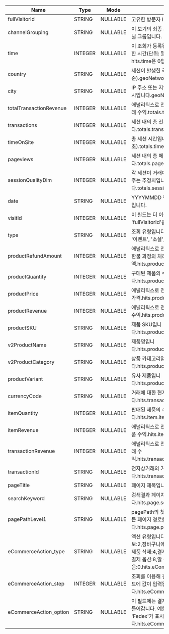 |Name                       |Type       |Mode       |Description|
|-----|-----|-----|-----|
|fullVisitorId	            |STRING	    |NULLABLE	|고유한 방문자 ID입니다.|	
|channelGrouping	        |STRING	    |NULLABLE	|이 보기의 최종 사용자 세션과 연결된 기본 채널 그룹입니다.|	
|time	                    |INTEGER	|NULLABLE	|이 조회가 등록된 visitStartTime 이후 경과한 시간(단위: 밀리초)입니다. 첫 번째 조회의 hits.time은 0입니다.hits.time|
|country	                |STRING	    |NULLABLE	|세션이 발생한 국가입니다(IP 주소 기준).geoNetwork.country|	
|city	                    |STRING	    |NULLABLE	|IP 주소 또는 지역 ID에서 가져온 사용자의 도시입니다.geoNetwork.city	|
|totalTransactionRevenue	|INTEGER	|NULLABLE	|애널리틱스로 전달된 값으로 표시되는 총 거래 수익.totals.totalTransactionRevenue	|
|transactions	            |INTEGER	|NULLABLE	|세션 내의 총 전자상거래 수입니다.totals.transactions	|
|timeOnSite	                |INTEGER	|NULLABLE	|총 세션 시간입니다(단위: 초).totals.timeOnSite	|
|pageviews	                |INTEGER	|NULLABLE	|세션 내의 총 페이지뷰 수입니다.totals.pageviews	|
|sessionQualityDim	        |INTEGER	|NULLABLE	|각 세션이 거래에 얼마나 근접했는지를 보여주는 추정치입니다.totals.sessionQualityDim 	|
|date	                    |STRING	    |NULLABLE	|YYYYMMDD 형식으로 표시되는 세션 날짜입니다.	|
|visitId	                |INTEGER	|NULLABLE	|이 필드는 더 이상 사용되지 않습니다. 대신 'fullVisitorId'를 사용합니다.|	
|type	                    |STRING	    |NULLABLE	|조회 유형입니다(예: '페이지', '거래', '품목', '이벤트', '소셜', '앱뷰', '예외').hits.type	|
|productRefundAmount	    |INTEGER	|NULLABLE	|애널리틱스로 전달된 값으로 표시되는 제품 환불 과정의 처리 금액.hits.product.productRefundAmount|	
|productQuantity	        |INTEGER	|NULLABLE	|구매된 제품의 수량입니다.hits.product.productQuantity|	
|productPrice	            |INTEGER	|NULLABLE	|애널리틱스로 전달된 값으로 표시되는 제품 가격.hits.product.productPrice|	
|productRevenue	            |INTEGER	|NULLABLE	|애널리틱스로 전달된 값으로 표시되는 제품 수익.hits.product.productRevenue|	
|productSKU	                |STRING	    |NULLABLE	|제품 SKU입니다.hits.product.productSKU|	
|v2ProductName	            |STRING	    |NULLABLE	|제품명입니다.hits.product.v2ProductName|	
|v2ProductCategory	        |STRING	    |NULLABLE	|상품 카테고리입니다.hits.product.v2ProductCategory|	
|productVariant	            |STRING	    |NULLABLE	|유사 제품입니다.hits.product.productVariant|	
|currencyCode	            |STRING	    |NULLABLE	|거래에 대한 현지 통화 코드입니다.hits.transaction.currencyCode|	
|itemQuantity	            |INTEGER	|NULLABLE	|판매된 제품의 수량입니다.hits.item.itemQuantity|	
|itemRevenue	            |INTEGER	|NULLABLE	|애널리틱스로 전달된 값으로 표시되는 총 상품 수익.hits.item.itemRevenue|	
|transactionRevenue	        |INTEGER	|NULLABLE	|애널리틱스로 전달된 값으로 표시되는 총 거래 수익.hits.transaction.transactionRevenue|	
|transactionId	            |STRING	    |NULLABLE	|전자상거래의 거래 ID입니다.hits.transaction.transactionId|	
|pageTitle	                |STRING	    |NULLABLE	|페이지 제목입니다.hits.page.pageTitle|	
|searchKeyword	            |STRING	    |NULLABLE	|검색결과 페이지인 경우 입력한 키워드입니다.hits.page.searchKeyword|	
|pagePathLevel1	            |STRING	    |NULLABLE	|pagePath의 첫 번째 계층구조 수준에서 모든 페이지 경로를 롤업하는 측정기준입니다.hits.page.pagePathLevel1|	
|eCommerceAction_type	    |STRING	    |NULLABLE	|액션 유형입니다. 제품 목록:1,제품 세부정보:2,장바구니에 제품 추가:3,장바구니에서 제품 삭제:4,결제:5,구매 완료:6,구매 환불:7,결제 옵션:8,알 수 없음:0.hits.eCommerceAction.action_type|	
|eCommerceAction_step	    |INTEGER	|NULLABLE	|조회를 이용해 결제 단계가 지정될 경우 이 필드에 값이 입력됩니다.hits.eCommerceAction.step|	
|eCommerceAction_option	    |STRING	    |NULLABLE   |이 필드에는 결제 옵션이 지정될 경우에 값이 들어갑니다. 예를 들어 배송 옵션에 'Fedex'가 표시될 수 있습니다.hits.eCommerceAction.option|	